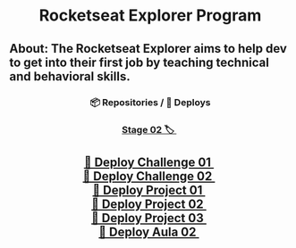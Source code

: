 <h1 align="center">Rocketseat Explorer Program</h1>

## About: **The Rocketseat Explorer aims to help dev to get into their first job by teaching technical and behavioral skills.**
<div align="center">
  <h3> 📦 Repositories / 🚀 Deploys </h3>
  
  ### <a href="https://github.com/Gabriel-Bueno32/explorer-rocketseat/tree/main/Stage-02"> Stage 02 🏷 </a>&nbsp;

  <a href="https://gabriel-bueno32.github.io/explorer-rocketseat/Stage-02/Challenge-01"> 🚀 Deploy Challenge 01 </a>&nbsp; </br>
  <a href="https://gabriel-bueno32.github.io/explorer-rocketseat/Stage-02/Challenge-02"> 🚀 Deploy Challenge 02 </a>&nbsp; </br>
  <a href="https://gabriel-bueno32.github.io/explorer-rocketseat/Stage-02/Project-01"> 🚀 Deploy Project 01 </a>&nbsp; </br>
  <a href="https://gabriel-bueno32.github.io/explorer-rocketseat/Stage-02/Project-02"> 🚀 Deploy Project 02 </a>&nbsp; </br>
  <a href="https://gabriel-bueno32.github.io/explorer-rocketseat/Stage-02/Project-03"> 🚀 Deploy Project 03 </a>&nbsp; </br>
  <a href="https://renyzeraa.github.io/rocketseat-explorer/Stage02/aula2"> 🚀 Deploy Aula 02 </a>&nbsp; </br>
---
</div>

